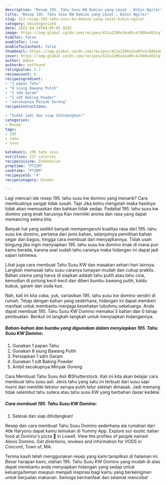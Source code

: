 ```yaml
---
description: "Resep 195. Tahu Susu KW Domino yang Lezat , Bikin Ngiler"
title: "Resep 195. Tahu Susu KW Domino yang Lezat , Bikin Ngiler"
slug: 413-resep-195-tahu-susu-kw-domino-yang-lezat-bikin-ngiler
category: Uncategorized
date: 2022-04-24T04:05:01.924Z
image: https://img-global.cpcdn.com/recipes/421a2206e2ea05c4/680x482cq70/195-tahu-susu-kw-domino-foto-resep-utama.jpg
hideToc: false
enableToc: true
enableTocContent: false
thumbnail: https://img-global.cpcdn.com/recipes/421a2206e2ea05c4/680x482cq70/195-tahu-susu-kw-domino-foto-resep-utama.jpg
cover: https://img-global.cpcdn.com/recipes/421a2206e2ea05c4/680x482cq70/195-tahu-susu-kw-domino-foto-resep-utama.jpg
author: Admin
authorAv: notfound
ratingvalue: 3.7
reviewcount: 6
recipeingredient:
- "1 papan Tahu"
- "8 siung Bawang Putih"
- "1 sdm Garam"
- "1 sdt Baking Powder"
- "secukupnya Minyak Goreng"
recipeinstructions:

- "Sudah jadi dan siap dihidangkan!"
categories:
- Resep
tags:
- 195
- tahu
- susu

katakunci: 195 tahu susu 
nutrition: 217 calories
recipecuisine: Indonesian
preptime: "PT22M"
cooktime: "PT30M"
recipeyield: "4"
recipecategory: Dinner

---
```



Lagi mencari ide resep 195. tahu susu kw domino yang menarik? Cara membuatnya sangat tidak susah. Tapi Jika keliru mengolah maka hasilnya tidak akan memuaskan dan bahkan tidak sedap. Padahal 195. tahu susu kw domino yang enak harusnya Kan memiliki aroma dan rasa yang dapat memancing selera kita.


Banyak hal yang sedikit banyak mempengaruhi kualitas rasa dari 195. tahu susu kw domino, pertama dari jenis bahan, selanjutnya pemilihan bahan segar dan bagus, hingga cara membuat dan menyajikannya. Tidak usah bingung jika ingin menyiapkan 195. tahu susu kw domino enak di mana pun kamu berada, karena asal sudah tahu caranya maka hidangan ini dapat jadi sajian istimewa.

Lihat juga cara membuat Tahu Susu KW dan masakan sehari-hari lainnya. Langkah memasak tahu susu caranya lumayan mudah dan cukup praktis. Bahan utama yang harus di siapkan adalah tahu putih atau tahu cina, kemudian di potong kecil-kecil dan diberi bumbu bawang putih, kaldu bubuk, garam dan soda kue.


Nah, kali ini kita coba, yuk, variasikan 195. tahu susu kw domino sendiri di rumah. Tetap dengan bahan yang sederhana, hidangan ini dapat memberi manfaat untuk membantu menjaga kesehatan tubuhmu sekeluarga. Anda dapat membuat 195. Tahu Susu KW Domino memakai 5 bahan dan 0 tahap pembuatan. Berikut ini langkah-langkah untuk menyiapkan hidangannya.

<!--inarticleads1-->

##### Bahan-bahan dan bumbu yang digunakan dalam menyiapkan 195. Tahu Susu KW Domino:

1. Gunakan 1 papan Tahu
1. Gunakan 8 siung Bawang Putih
1. Persiapkan 1 sdm Garam
1. Gunakan 1 sdt Baking Powder
1. Ambil secukupnya Minyak Goreng


Cara Membuat Tahu Susu Asli ©Shutterstock. Kali ini kita akan belajar cara membuat tahu susu asli. Jenis tahu yang satu ini terbuat dari susu sapi murni dan memiliki tekstur serupa putih telur setelah dimasak. Jadi memang tidak selembut tahu sutera atau tahu susu KW yang berbahan dasar kedelai. 

<!--inarticleads2-->

##### Cara membuat 195. Tahu Susu KW Domino:


1. Selesai dan siap dihidangkan!

Resep dan cara membuat Tahu Susu Domino sederhana ala rumahan dari Atik Haryono dapat kamu temukan di Yummy App. Explore our exotic italian food at Domino&#39;s pizza 🍕 in Lowell. View the profiles of people named Alexis Domino. Get directions, reviews and information for VODS in Concord, Town of, MA. 

Terima kasih telah menggunakan resep yang kami tampilkan di halaman ini. Besar harapan kami, olahan 195. Tahu Susu KW Domino yang mudah di atas dapat membantu anda menyiapkan hidangan yang sedap untuk keluarga/teman maupun menjadi inspirasi bagi kamu yang berkeinginan untuk berjualan makanan. Semoga bermanfaat dan selamat mencoba!
